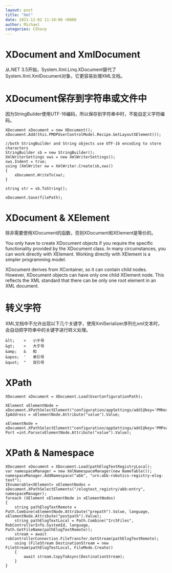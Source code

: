 ```yaml
---
layout: post
title: "Xml"
date: 2021-12-02 11:10:00 +0800
author: Michael
categories: CSharp
---
```


# XDocument and XmlDocument
从.NET 3.5开始，System.Xml.Linq.XDocument替代了System.Xml.XmlDocument对象，它更容易处理XML文档。

# XDocument保存到字符串或文件中
因为StringBuilder使用UTF-16编码，所以保存到字符串中时，不能自定义字符编码。

    XDocument xDocument = new XDocument();
    xDocument.Add(this.PMOPUserControlModel.Recipe.GetLayoutXElement());

    //both StringBuilder and String objects use UTF-16 encoding to store characters
    StringBuilder sb = new StringBuilder();
    XmlWriterSettings xws = new XmlWriterSettings();
    xws.Indent = true;
    using (XmlWriter xw = XmlWriter.Create(sb,xws))
    {
        xDocument.WriteTo(xw);
    }

    string str = sb.ToString();

	xDocument.Save(filePath);

# XDocument & XElement
除非需要使用XDocument的函数，否则XDocument和XElement是等价的。

You only have to create XDocument objects if you require the specific functionality provided by the XDocument class. In many circumstances, you can work directly with XElement. Working directly with XElement is a simpler programming model.

XDocument derives from XContainer, so it can contain child nodes. However, XDocument objects can have only one child XElement node. This reflects the XML standard that there can be only one root element in an XML document.

# 转义字符
XML文档中不允许出现以下几个关键字，使用XmlSerializer序列化xml文本时，会自动把字符串中的关键字进行转义处理。  

	&lt; 	<	小于号
	&gt;	>	大于号
	&amp;	&	和
	&apos;	'	单引号
	&quot;	"	双引号

# XPath

    XDocument xDocument = XDocument.Load(UserConfigurationPath);

    XElement xElementNode = xDocument.XPathSelectElement("configuration/appSettings/add[@key='PMHost']");
    IpAddress = xElementNode.Attribute("value").Value;

    xElementNode = xDocument.XPathSelectElement("configuration/appSettings/add[@key='PMPort']");
    Port =int.Parse(xElementNode.Attribute("value").Value);

# XPath & Namespace

    XDocument xDocument = XDocument.Load(pathElogTextRegistryLocal);
    var namespaceManager = new XmlNamespaceManager(new NameTable());
    namespaceManager.AddNamespace("abb", "urn:abb-robotics-registry-elog-text");
    IEnumerable<XElement> xElementNodes = xDocument.XPathSelectElements("/elogtext_registry/abb:entry", namespaceManager);
    foreach (XElement xElementNode in xElementNodes)
    {
        string pathElogTextRemote = Path.Combine(xElementNode.Attribute("prepath").Value, language, xElementNode.Attribute("postpath").Value);
        string pathElogTextLocal = Path.Combine("Irc5Files", RobControllerInfo.SystemId, language, Path.GetFileName(pathElogTextRemote));
        stream = await robControllerConnection.FileTransfer.GetStream(pathElogTextRemote);
        using (FileStream DestinationStream = new FileStream(pathElogTextLocal, FileMode.Create))
        {
            await stream.CopyToAsync(DestinationStream);
        }
    }